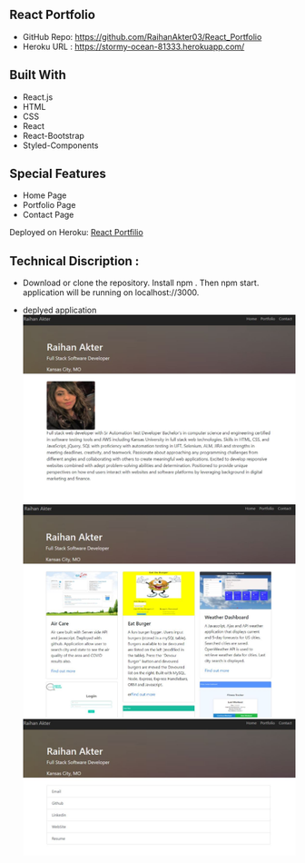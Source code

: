 ## React Portfolio

* GitHub Repo: https://github.com/RaihanAkter03/React_Portfolio
* Heroku URL : https://stormy-ocean-81333.herokuapp.com/


## Built With
* React.js
* HTML
* CSS
* React
* React-Bootstrap
* Styled-Components


 
## Special Features
- Home Page
- Portfolio Page
- Contact  Page


Deployed on Heroku: <a href="https://stormy-ocean-81333.herokuapp.com/" target="blank">React Portfilio</a>


## Technical Discription :

* Download or clone the repository. Install npm . Then npm start. application will be running on localhost://3000.

* deplyed application 
![Deployed Application](src/assets/images/homepage.JPG)
![Deployed Application](src/assets/images/portfolio.JPG)
![Deployed Application](src/assets/images/contact.JPG)




